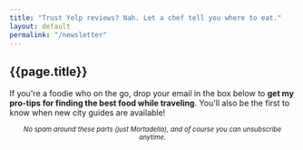 ```yaml
---
title: "Trust Yelp reviews? Nah. Let a chef tell you where to eat."
layout: default
permalink: "/newsletter"
---
```


<h2>{{page.title}}</h2>

If you're a foodie who on the go, drop your email in the box below to <strong>get my pro-tips for finding the best food while traveling</strong>. You'll also be the first to know when new city guides are available!

<div class="rm-area-newsletter"></div>

<p style="text-align:center;"><small><em>No spam around these parts (just Mortadella), and of course you can unsubscribe anytime.</em></small></p>

<style type="text/css">
  .rm-inline .rm-main[data-v-9969fc36] {
    padding: 0 0 20px 0 !important;
  }
</style>
